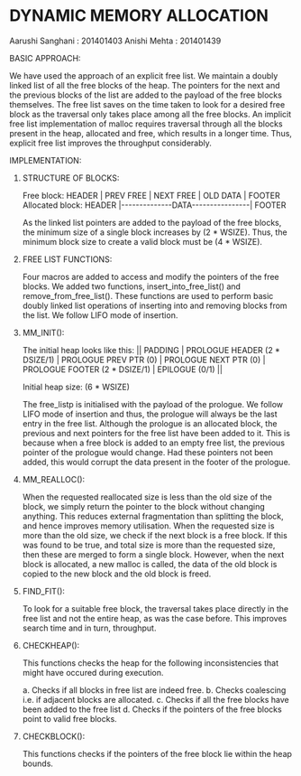 # DYNAMIC MEMORY ALLOCATION

Aarushi Sanghani 	: 201401403
Anishi Mehta		: 201401439


BASIC APPROACH: 

We have used the approach of an explicit free list. We maintain a doubly linked list of all the free blocks of the heap. The pointers for the next and the previous blocks of the list are added to the payload of the free blocks themselves. The free list saves on the time taken to look for a desired free block as the traversal only takes place among all the free blocks. An implicit free list implementation of malloc requires traversal through all the blocks present in the heap, allocated and free, which results in a longer time. Thus, explicit free list improves the throughput considerably.


IMPLEMENTATION:

 1. STRUCTURE OF BLOCKS:

    Free block:		    HEADER | PREV FREE | NEXT FREE | OLD DATA | FOOTER
    Allocated block:	HEADER |--------------DATA----------------| FOOTER

    As the linked list pointers are added to the payload of the free blocks, the minimum size of a single block increases by (2 * WSIZE).
    Thus, the minimum block size to create a valid block must be (4 * WSIZE).

 2. FREE LIST FUNCTIONS:

 	Four macros are added to access and modify the pointers of the free blocks.
 	We added two functions, insert_into_free_list() and remove_from_free_list(). These functions are used to perform basic doubly linked list operations of inserting into and removing blocks from the list. We follow LIFO mode of insertion.

 3. MM_INIT():

 	The initial heap looks like this: 
 	|| PADDING | PROLOGUE HEADER (2 * DSIZE/1) | PROLOGUE PREV PTR (0) | PROLOGUE NEXT PTR (0) | PROLOGUE FOOTER (2 * DSIZE/1) | EPILOGUE (0/1) ||

 	Initial heap size: (6 * WSIZE)

 	The free_listp is initialised with the payload of the prologue. We follow LIFO mode of insertion and thus, the prologue will always be the last entry in the free list.
 	Although the prologue is an allocated block, the previous and next pointers for the free list have been added to it. This is because when a free block is added to an empty free list, the previous pointer of the prologue would change. Had these pointers not been added, this would corrupt the data present in the footer of the prologue.

 4. MM_REALLOC():

 	When the requested reallocated size is less than the old size of the block, we simply return the pointer to the block without changing anything. This reduces external fragmentation than splitting the block, and hence improves memory utilisation.
 	When the requested size is more than the old size, we check if the next block is a free block. If this was found to be true, and total size is more than the requested size, then these are merged to form a single block. However, when the next block is allocated, a new malloc is called, the data of the old block is copied to the new block and the old block is freed.

 5. FIND_FIT():

 	To look for a suitable free block, the traversal takes place directly in the free list and not the entire heap, as was the case before. This improves search time and in turn, throughput.

 6. CHECKHEAP():

 	This functions checks the heap for the following inconsistencies that might have occured during execution.

 	a. Checks if all blocks in free list are indeed free.
 	b. Checks coalescing i.e. if adjacent blocks are allocated.
 	c. Checks if all the free blocks have been added to the free list
 	d. Checks if the pointers of the free blocks point to valid free blocks.

 7. CHECKBLOCK():

 	This functions checks if the pointers of the free block lie within the heap bounds.
